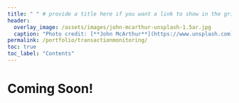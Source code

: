 ```yaml
---
title: " " # provide a title here if you want a link to show in the grid on the "Portfolio" landing page.
header:
  overlay_image: /assets/images/john-mcarthur-unsplash-1.5ar.jpg
  caption: "Photo credit: [**John McArthur**](https://www.unsplash.com)"
permalink: /portfolio/transactionmonitoring/
toc: true
toc_label: "Contents"
---
```


# Coming Soon!